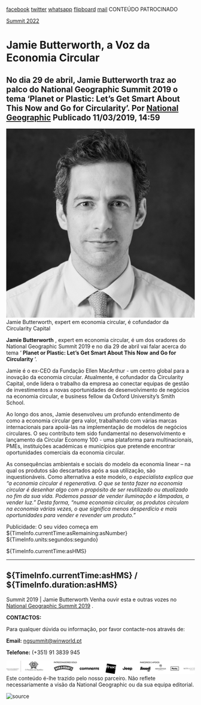 [facebook](https://www.facebook.com/sharer/sharer.php?u=https%3A%2F%2Fwww.natgeo.pt%2Fnational-geographic-summit%2F2019%2F03%2Fjamie-butterworth-a-voz-da-economia-circular) [twitter](https://twitter.com/share?url=https%3A%2F%2Fwww.natgeo.pt%2Fnational-geographic-summit%2F2019%2F03%2Fjamie-butterworth-a-voz-da-economia-circular&via=natgeo&text=Jamie%20Butterworth%2C%20a%20Voz%20da%20Economia%20Circular) [whatsapp](https://web.whatsapp.com/send?text=https%3A%2F%2Fwww.natgeo.pt%2Fnational-geographic-summit%2F2019%2F03%2Fjamie-butterworth-a-voz-da-economia-circular) [flipboard](https://share.flipboard.com/bookmarklet/popout?v=2&title=Jamie%20Butterworth%2C%20a%20Voz%20da%20Economia%20Circular&url=https%3A%2F%2Fwww.natgeo.pt%2Fnational-geographic-summit%2F2019%2F03%2Fjamie-butterworth-a-voz-da-economia-circular) [mail](mailto:?subject=NatGeo&body=https%3A%2F%2Fwww.natgeo.pt%2Fnational-geographic-summit%2F2019%2F03%2Fjamie-butterworth-a-voz-da-economia-circular%20-%20Jamie%20Butterworth%2C%20a%20Voz%20da%20Economia%20Circular) CONTEÚDO PATROCINADO 

[Summit 2022](https://www.natgeo.pt/summit2022) 
# Jamie Butterworth, a Voz da Economia Circular 
## No dia 29 de abril, Jamie Butterworth traz ao palco do National Geographic Summit 2019 o tema ‘Planet or Plastic: Let’s Get Smart About This Now and Go for Circularity’. Por [National Geographic](https://www.natgeo.pt/autor/national-geographic) Publicado 11/03/2019, 14:59 
![Jamie Butterworth, expert em economia circular, é cofundador da Circularity Capital](img/files_styles_image_00_public_cc01_0_0chosen.jpg)
Jamie Butterworth, expert em economia circular, é cofundador da Circularity Capital 

**Jamie Butterworth** , expert em economia circular, é um dos oradores do National Geographic Summit 2019 e no dia 29 de abril vai falar acerca do tema ‘ **Planet or Plastic: Let’s Get Smart About This Now** **and Go for Circularity** ’. 

Jamie é o ex-CEO da Fundação Ellen MacArthur - um centro global para a inovação da economia circular. Atualmente, é cofundador da Circularity Capital, onde lidera o trabalho da empresa ao conectar equipas de gestão de investimentos a novas oportunidades de desenvolvimento de negócios na economia circular, e business fellow da Oxford University’s Smith School. 

Ao longo dos anos, Jamie desenvolveu um profundo entendimento de como a economia circular gera valor, trabalhando com várias marcas internacionais para apoiá-las na implementação de modelos de negócios circulares. O seu contributo tem sido fundamental no desenvolvimento e lançamento da Circular Economy 100 - uma plataforma para multinacionais, PMEs, instituições académicas e municípios que pretende encontrar oportunidades comerciais da economia circular. 

As consequências ambientais e sociais do modelo da economia linear – na qual os produtos são descartados após a sua utilização, são inquestionáveis. Como alternativa a este modelo, o _especialista explica que “a economia circular é regenerativa. O que se tenta fazer na economia circular é desenhar algo com o propósito de ser reutilizado ou atualizado no fim da sua vida. Podemos passar de vender iluminação e lâmpadas, a vender luz.” Desta forma, “numa economia circular, os produtos circulam na economia várias vezes, o que significa menos desperdício e mais oportunidades para vender e revender um produto.”_ 

Publicidade: O seu vídeo começa em ${TimeInfo.currentTime:asRemaining:asNumber} ${TimeInfo.units:segundos:segundo}

${TimeInfo.currentTime:asHMS} 

-------- 
${TimeInfo.currentTime:asHMS} / ${TimeInfo.duration:asHMS} 
-------- 

Summit 2019 | Jamie Butterworth Venha ouvir esta e outras vozes no [National Geographic Summit 2019](https://www.natgeo.pt/summit2019) . 

**CONTACTOS:** 

Para qualquer dúvida ou informação, por favor contacte-nos através de: 

**Email:** [ngsummit@winworld.pt](mailto:ngsummit@winworld.pt) 

**Telefone:** (+351) 91 3839 945 

![](img/files_styles_image_00_public_ngsummit1_logosbar_0.png)
Este conteúdo é-lhe trazido pelo nosso parceiro. Não reflete necessariamente a visão da National Geographic ou da sua equipa editorial. 

![source](https://www.natgeo.pt/national-geographic-summit/2019/03/jamie-butterworth-a-voz-da-economia-circular)